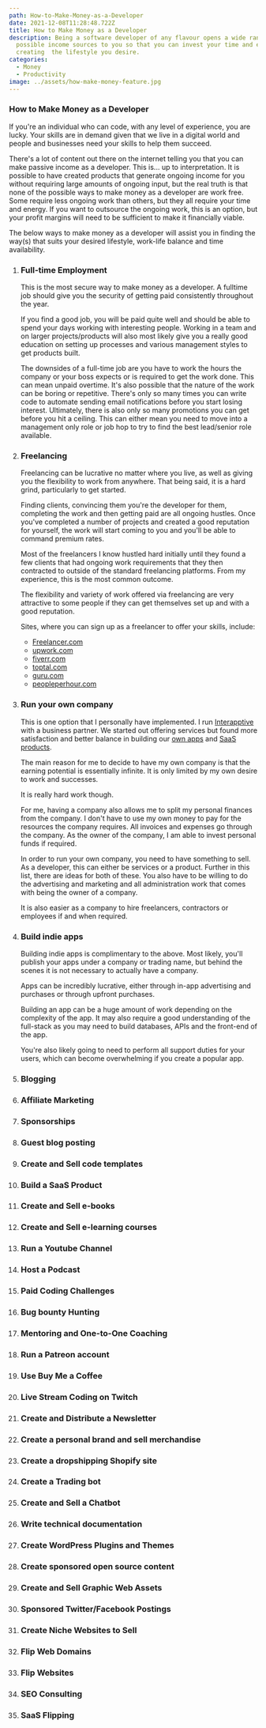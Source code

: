 ```yaml
---
path: How-to-Make-Money-as-a-Developer
date: 2021-12-08T11:28:48.722Z
title: How to Make Money as a Developer
description: Being a software developer of any flavour opens a wide range of
  possible income sources to you so that you can invest your time and energy in
  creating  the lifestyle you desire.
categories:
  - Money
  - Productivity
image: ../assets/how-make-money-feature.jpg
---
```

### How to Make Money as a Developer

If you're an individual who can code, with any level of experience, you are lucky. Your skills are in demand given that we live in a digital world and people and businesses need your skills to help them succeed.

There's a lot of content out there on the internet telling you that you can make passive income as a developer. This is... up to interpretation. It is possible to have created products that generate ongoing income for you without requiring large amounts of ongoing input, but the real truth is that none of the possible ways to make money as a developer are work free. Some require less ongoing work than others, but they all require your time and energy. If you want to outsource the ongoing work, this is an option, but your profit margins will need to be sufficient to make it financially viable.

The below ways to make money as a developer will assist you in finding the way(s) that suits your desired lifestyle, work-life balance and time availability.

1. ### Full-time Employment

   This is the most secure way to make money as a developer. A fulltime job should give you the security of getting paid consistently throughout the year. 

   If you find a good job, you will be paid quite well and should be able to spend your days working with interesting people. Working in a team and on larger projects/products will also most likely give you a really good education on setting up processes and various management styles to get products built.

   The downsides of a full-time job are you have to work the hours the company or your boss expects or is required to get the work done. This can mean unpaid overtime. It's also possible that the nature of the work can be boring or repetitive. There's only so many times you can write code to automate sending email notifications before you start losing interest. Ultimately, there is also only so many promotions you can get before you hit a ceiling. This can either mean you need to move into a management only role or job hop to try to find the best lead/senior role available. 


2. ### Freelancing

   Freelancing can be lucrative no matter where you live, as well as giving you the flexibility to work from anywhere. That being said, it is a hard grind, particularly to get started. 

   Finding clients, convincing them you're the developer for them, completing the work and then getting paid are all ongoing hustles. Once you've completed a number of projects and created a good reputation for yourself, the work will start coming to you and you'll be able to command premium rates. 

   Most of the freelancers I know hustled hard initially until they found a few clients that had ongoing work requirements that they then contracted to outside of the standard freelancing platforms. From my experience, this is the most common outcome. 

   The flexibility and variety of work offered via freelancing are very attractive to some people if they can get themselves set up and with a good reputation.

   Sites, where you can sign up as a freelancer to offer your skills, include:

   * [Freelancer.com](https://freelancer.com)
   * [upwork.com](https://upwork.com)
   * [fiverr.com ](https://fiverr.com)
   * [toptal.com](https://toptal.com)
   * [guru.com](https://guru.com)
   * [peopleperhour.com](https://peopleperhour.com)


3. ### Run your own company

   This is one option that I personally have implemented. I run [Interapptive](https://www.interapptive.com.au) with a business partner. We started out offering services but found more satisfaction and better balance in building our [own apps](https://play.google.com/store/apps/dev?id=7306544510458352015) and [SaaS products](https://www.defectwise.com.au).

   The main reason for me to decide to have my own company is that the earning potential is essentially infinite. It is only limited by my own desire to work and successes. 

   It is really hard work though.

   For me, having a company also allows me to split my personal finances from the company. I don't have to use my own money to pay for the resources the company requires. All invoices and expenses go through the company. As the owner of the company, I am able to invest personal funds if required.

   In order to run your own company, you need to have something to sell. As a developer, this can either be services or a product. Further in this list, there are ideas for both of these. You also have to be willing to do the advertising and marketing and all administration work that comes with being the owner of a company.

   It is also easier as a company to hire freelancers, contractors or employees if and when required.


4. ### Build indie apps

   Building indie apps is complimentary to the above. Most likely, you'll publish your apps under a company or trading name, but behind the scenes it is not necessary to actually have a company.

   Apps can be incredibly lucrative, either through in-app advertising and purchases or through upfront purchases. 

   Building an app can be a huge amount of work depending on the complexity of the app. It may also require a good understanding of the full-stack as you may need to build databases, APIs and the front-end of the app.

   You're also likely going to need to perform all support duties for your users, which can become overwhelming if you create a popular app.


5. ### Blogging
6. ### Affiliate Marketing
7. ### Sponsorships
8. ### Guest blog posting
9. ### Create and Sell code templates
10. ### Build a SaaS Product
11. ### Create and Sell e-books
12. ### Create and Sell e-learning courses
13. ### Run a Youtube Channel
14. ### Host a Podcast
15. ### Paid Coding Challenges
16. ### Bug bounty Hunting
17. ### Mentoring and One-to-One Coaching
18. ### Run a Patreon account
19. ### Use Buy Me a Coffee
20. ### Live Stream Coding on Twitch
21. ### Create and Distribute a Newsletter
22. ### Create a personal brand and sell merchandise
23. ### Create a dropshipping Shopify site
24. ### Create a Trading bot
25. ### Create and Sell a Chatbot
26. ### Write technical documentation
27. ### Create WordPress Plugins and Themes
28. ### Create sponsored open source content
29. ### Create and Sell Graphic Web Assets
30. ### Sponsored Twitter/Facebook Postings
31. ### Create Niche Websites to Sell
32. ### Flip Web Domains
33. ### Flip Websites
34. ### SEO Consulting
35. ### SaaS Flipping